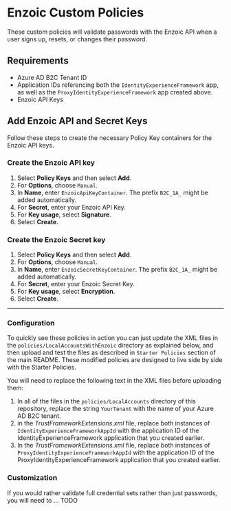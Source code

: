 # Enzoic Custom Policies
These custom policies will validate passwords with the Enzoic API when a user signs up, resets, or changes their password.   

## Requirements
* Azure AD B2C Tenant ID
* Application IDs referencing both the `IdentityExperienceFramework` app, as well as the `ProxyIdentityExperienceFramework` app created above.
* Enzoic API Keys

## Add Enzoic API and Secret Keys
Follow these steps to create the necessary Policy Key containers for the Enzoic API keys.

### Create the Enzoic API key

1.  Select **Policy Keys** and then select **Add**.
2.  For **Options**, choose `Manual`.
3.  In **Name**, enter `EnzoicApiKeyContainer`. The prefix `B2C_1A_` might be added automatically.
4.  For **Secret**, enter your Enzoic API Key.
5.  For **Key usage**, select **Signature**.
6.  Select **Create**.

### Create the Enzoic Secret key

1.  Select **Policy Keys** and then select **Add**.
2.  For **Options**, choose `Manual`.
3.  In **Name**, enter `EnzoicSecretKeyContainer`. The prefix `B2C_1A_` might be added automatically.
4.  For **Secret**, enter your Enzoic Secret Key.
5.  For **Key usage**, select **Encryption**.
6.  Select **Create**. 

--- 

### Configuration
To quickly see these policies in action you can just update the XML files in the `policies/LocalAccountsWithEnzoic` directory as explained below, and then upload and test the files as described in `Starter Policies` section of the main README. These modified policies are designed to live side by side with the Starter Policies. 

You will need to replace the following text in the XML files before uploading them:
1.  In all of the files in the `policies/LocalAccounts` directory of this repository, replace the string `YourTenant` with the name of your Azure AD B2C tenant.
2.  in the _TrustFrameworkExtensions.xml_ file, replace both instances of `IdentityExperienceFrameworkAppId` with the application ID of the IdentityExperienceFramework application that you created earlier.
3.  In the _TrustFrameworkExtensions.xml_ file, replace both instances of `ProxyIdentityExperienceFrameworkAppId` with the application ID of the ProxyIdentityExperienceFramework application that you created earlier.

### Customization
If you would rather validate full credential sets rather than just passwords, you will need to ... TODO



